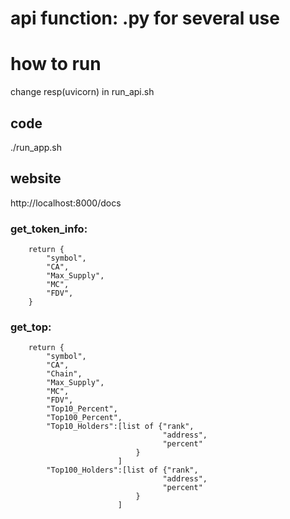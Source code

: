 # api function: .py for several use

# how to run
change resp(uvicorn) in run_api.sh
## code
./run_app.sh
## website
http://localhost:8000/docs

### get_token_info: 
        return {
            "symbol",
            "CA",
            "Max_Supply",
            "MC",
            "FDV",
        }

### get_top:
        return {
            "symbol",
            "CA",
            "Chain",
            "Max_Supply",
            "MC",
            "FDV",
            "Top10_Percent",
            "Top100_Percent",
            "Top10_Holders":[list of {"rank",
                                      "address",
                                      "percent"
                                }
                            ]
            "Top100_Holders":[list of {"rank",
                                      "address",
                                      "percent"
                                }
                            ]            

